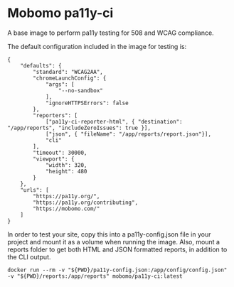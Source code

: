 # Mobomo pa11y-ci

A base image to perform pa11y testing for 508 and WCAG compliance.

The default configuration included in the image for testing is:

```
{
    "defaults": {
        "standard": "WCAG2AA",
        "chromeLaunchConfig": {
            "args": [
                "--no-sandbox"
            ],
            "ignoreHTTPSErrors": false
        },
        "reporters": [
            ["pa11y-ci-reporter-html", { "destination": "/app/reports", "includeZeroIssues": true }],
            ["json", { "fileName": "/app/reports/report.json"}],
            "cli"
        ],
        "timeout": 30000,
        "viewport": {
            "width": 320,
            "height": 480
        }
    },
    "urls": [
        "https://pa11y.org/",
        "https://pa11y.org/contributing",
        "https://mobomo.com/"
    ]
}
```

In order to test your site, copy this into a pa11y-config.json file in your project and mount it as a volume when running the image. Also, mount a reports folder to get both HTML and JSON formatted reports, in addition to the CLI output.

`docker run --rm -v "${PWD}/pa11y-config.json:/app/config/config.json" -v "${PWD}/reports:/app/reports" mobomo/pa11y-ci:latest`
